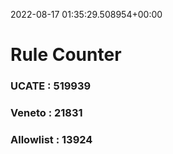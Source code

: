 2022-08-17 01:35:29.508954+00:00
# Rule Counter 
 ### UCATE : 519939

 ### Veneto : 21831

 ### Allowlist : 13924
